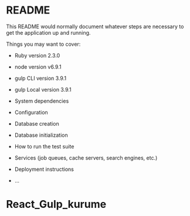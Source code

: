 # README

This README would normally document whatever steps are necessary to get the
application up and running.

Things you may want to cover:

* Ruby version 2.3.0

* node version v6.9.1

* gulp CLI version 3.9.1

* gulp Local version 3.9.1

* System dependencies

* Configuration

* Database creation

* Database initialization

* How to run the test suite

* Services (job queues, cache servers, search engines, etc.)

* Deployment instructions

* ...
# React_Gulp_kurume
